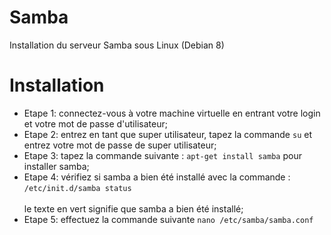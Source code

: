# Samba
Installation du serveur Samba sous Linux (Debian 8)

# Installation

- Etape 1: connectez-vous à votre machine virtuelle en entrant votre login et votre mot de passe d'utilisateur; <br>
- Etape 2: entrez en tant que super utilisateur, tapez la commande `su` et entrez votre mot de passe de super utilisateur; <br>
- Etape 3: tapez la commande suivante : `apt-get install samba` pour installer samba; <br>
- Etape 4: vérifiez si samba a bien été installé avec la commande : `/etc/init.d/samba status` <br> <br>
    le texte en vert signifie que samba a bien été installé;
- Etape 5: effectuez la commande suivante `nano /etc/samba/samba.conf`